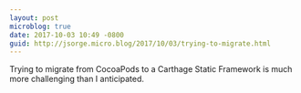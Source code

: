 ```yaml
---
layout: post
microblog: true
date: 2017-10-03 10:49 -0800
guid: http://jsorge.micro.blog/2017/10/03/trying-to-migrate.html
---
```

Trying to migrate from CocoaPods to a Carthage Static Framework is much more challenging than I anticipated.
